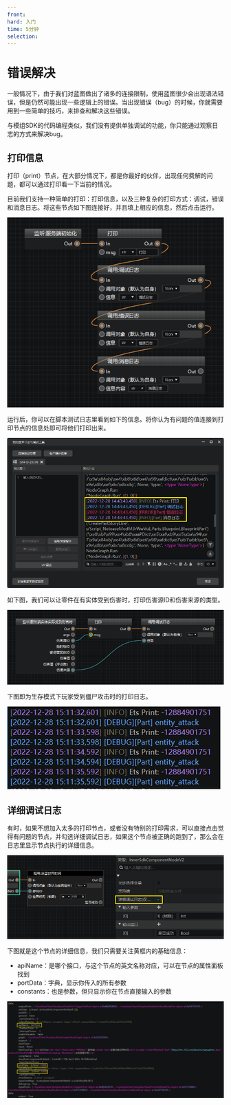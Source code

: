 ```yaml
---
front:
hard: 入门
time: 5分钟
selection:
---
```


# 错误解决

一般情况下，由于我们对蓝图做出了诸多的连接限制，使用蓝图很少会出现语法错误，但是仍然可能出现一些逻辑上的错误。当出现错误（bug）的时候，你就需要用到一些简单的技巧，来排查和解决这些错误。

与模组SDK的代码编程类似，我们没有提供单独调试的功能，你只能通过观察日志的方式来解决bug。

## 打印信息

打印（print）节点，在大部分情况下，都是你最好的伙伴，出现任何费解的问题，都可以通过打印看一下当前的情况。

目前我们支持一种简单的打印：打印信息，以及三种复杂的打印方式：调试，错误和消息日志。将这些节点如下图连接好，并且填上相应的信息，然后点击运行。

![](./images/new_docs/A50.png)

运行后，你可以在脚本测试日志里看到如下的信息。将你认为有问题的值连接到打印节点的信息处即可将他们打印出来。

![](./images/new_docs/A49.png)

如下图，我们可以让零件在有实体受到伤害时，打印伤害源ID和伤害来源的类型。

![](./images/new_docs/A52.png)

下图即为生存模式下玩家受到僵尸攻击时的打印日志。

![](./images/new_docs/A51.png)

## 详细调试日志

有时，如果不想加入太多的打印节点，或者没有特别的打印需求，可以直接点击觉得有问题的节点，并勾选详细调试日志，如果这个节点被正确的跑到了，那么会在日志里显示节点执行的详细信息。

![](./images/new_docs/A53.png)

下图就是这个节点的详细信息，我们只需要关注黄框内的基础信息：

- apiName：是哪个接口，与这个节点的英文名称对应，可以在节点的属性面板找到
- portData：字典，显示你传入的所有参数
- constants：也是参数，但只显示你在节点直接输入的参数

![](./images/new_docs/A54.png)


